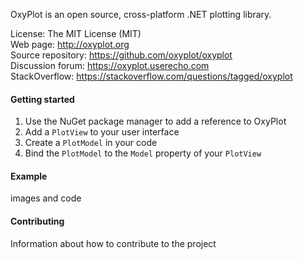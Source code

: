 OxyPlot is an open source, cross-platform .NET plotting library.

License:            The MIT License (MIT)  
Web page:           http://oxyplot.org  
Source repository:  https://github.com/oxyplot/oxyplot  
Discussion forum:   https://oxyplot.userecho.com  
StackOverflow:      https://stackoverflow.com/questions/tagged/oxyplot

#### Getting started

1. Use the NuGet package manager to add a reference to OxyPlot
2. Add a `PlotView` to your user interface
3. Create a `PlotModel` in your code
4. Bind the `PlotModel` to the `Model` property of your `PlotView`

#### Example

images and code

#### Contributing

Information about how to contribute to the project
